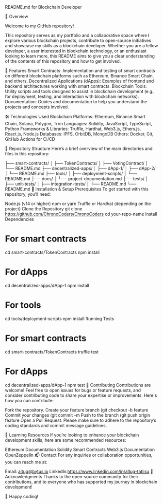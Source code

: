 README.md for Blockchain Developer

📖 Overview

Welcome to my GitHub repository! 

This repository serves as my portfolio and a collaborative space where I explore various blockchain projects, contribute to open-source initiatives and showcase my skills as a blockchain developer. Whether you are a fellow developer, a user interested in blockchain technology, or an enthusiast looking to learn more, this README aims to give you a clear understanding of the contents of this repository and how to get involved.

🚀 Features
Smart Contracts: Implementation and testing of smart contracts on different blockchain platforms such as Ethereum, Binance Smart Chain, and others.
Decentralized Applications (dApps): Examples of frontend and backend architectures working with smart contracts.
Blockchain Tools: Utility scripts and tools designed to assist in blockchain development (e.g., for deployment, testing, and interaction with blockchain networks).
Documentation: Guides and documentation to help you understand the projects and concepts involved.

🛠️ Technologies Used
Blockchain Platforms: Ethereum, Binance Smart Chain, Solana, Polygon, Tron
Languages: Solidity, JavaScript, TypeScript, Python
Frameworks & Libraries: Truffle, Hardhat, Web3.js, Ethers.js, React.js, Node.js
Databases: IPFS, OrbitDB, MongoDB
Others: Docker, Git, GitHub Actions for CI/CD

📂 Repository Structure
Here’s a brief overview of the main directories and files in this repository:

├── smart-contracts/
│   ├── TokenContracts/
│   ├── VotingContract/
│   └── README.md
├── decentralized-apps/
│   ├── dApp-1/
│   ├── dApp-2/
│   └── README.md
├── tools/
│   ├── deployment-scripts/
│   └── README.md
├── docs/
│   └── project-documentation.md
├── tests/
│   ├── unit-tests/
│   ├── integration-tests/
│   └── README.md
└── README.md
🔧 Installation & Setup
Prerequisites
To get started with this repository, you'll need:

Node.js (v14 or higher)
npm or yarn
Truffle or Hardhat (depending on the project)
Clone the Repository
git clone https://github.com/ChronoCoders/ChronoCoders
cd your-repo-name
Install Dependencies

# For smart contracts
cd smart-contracts/TokenContracts
npm install

# For dApps
cd decentralized-apps/dApp-1
npm install

# For tools
cd tools/deployment-scripts
npm install
Running Tests

# For smart contracts
cd smart-contracts/TokenContracts
truffle test

# For dApps
cd decentralized-apps/dApp-1
npm test
📝 Contributing
Contributions are welcome! Feel free to open issues for bugs or feature requests, and consider contributing code to share your expertise or improvements. Here's how you can contribute:

Fork the repository.
Create your feature branch (git checkout -b feature
Commit your changes (git commit -m 
Push to the branch (git push origin feature
Open a Pull Request.
Please make sure to adhere to the repository’s coding standards and commit message guidelines.

🧩 Learning Resources
If you’re looking to enhance your blockchain development skills, here are some recommended resources:

Ethereum Documentation
Solidity Smart Contracts
Web3.js Documentation
OpenZeppelin
📬 Contact
For any inquiries or collaboration opportunities, you can reach me at:

Email: altug@bytus.io
LinkedIn:https://www.linkedin.com/in/altug-tatlisu
🌟 Acknowledgments
Thanks to the open-source community for their contributions, and to everyone who has supported my journey in blockchain development!

🔗 Happy coding!



